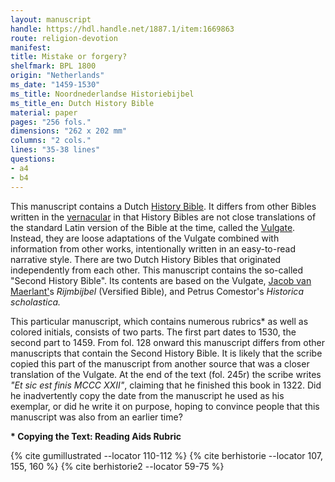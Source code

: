 ```yaml
---
layout: manuscript
handle: https://hdl.handle.net/1887.1/item:1669863
route: religion-devotion
manifest: 
title: Mistake or forgery?
shelfmark: BPL 1800
origin: "Netherlands"
ms_date: "1459-1530"
ms_title: Noordnederlandse Historiebijbel 
ms_title_en: Dutch History Bible
material: paper
pages: "256 fols."
dimensions: "262 x 202 mm"
columns: "2 cols."
lines: "35-38 lines"
questions:
- a4
- b4
---
```


This manuscript contains a Dutch [History
Bible](https://en.wikipedia.org/wiki/Bible_Historiale). It differs from
other Bibles written in the
[vernacular](https://en.wikipedia.org/wiki/Vernacular) in that History
Bibles are not close translations of the standard Latin version of the
Bible at the time, called the
[Vulgate](https://en.wikipedia.org/wiki/Vulgate). Instead, they are
loose adaptations of the Vulgate combined with information from other
works, intentionally written in an easy-to-read narrative style. There
are two Dutch History Bibles that originated independently from each
other. This manuscript contains the so-called "Second History Bible".
Its contents are based on the Vulgate, [Jacob van
Maerlant'](https://en.wikipedia.org/wiki/Jacob_van_Maerlant)s
*Rijmbijbel* (Versified Bible), and Petrus Comestor's *Historica scholastica.*

This particular manuscript, which contains numerous rubrics\* as well as
colored initials, consists of two parts. The first part dates to 1530,
the second part to 1459. From fol. 128 onward this manuscript differs
from other manuscripts that contain the Second History Bible. It is
likely that the scribe copied this part of the manuscript from another
source that was a closer translation of the Vulgate. At the end of the
text (fol. 245r) the scribe writes *"Et sic est finis MCCC XXII"*,
claiming that he finished this book in 1322. Did he inadvertently copy
the date from the manuscript he used as his exemplar, or did he write it
on purpose, hoping to convince people that this manuscript was also from
an earlier time?

**\* Copying the Text: Reading Aids Rubric**

{% cite gumillustrated --locator 110-112 %}
{% cite berhistorie --locator 107, 155, 160 %}
{% cite berhistorie2 --locator 59-75 %}